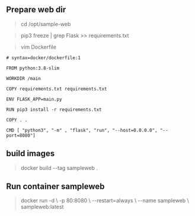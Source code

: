 ## Prepare web dir
> cd /opt/sample-web

> pip3 freeze | grep Flask >> requirements.txt

> vim Dockerfile

```
# syntax=docker/dockerfile:1

FROM python:3.8-slim

WORKDIR /main

COPY requirements.txt requirements.txt

ENV FLASK_APP=main.py

RUN pip3 install -r requirements.txt

COPY . .

CMD [ "python3", "-m" , "flask", "run", "--host=0.0.0.0", "--port=8080"]

```

## build images
> docker build --tag sampleweb .

## Run container sampleweb

> docker run -d \\ 
> -p 80:8080 \\
> --restart=always \\
> --name sampleweb \\
> sampleweb:latest

